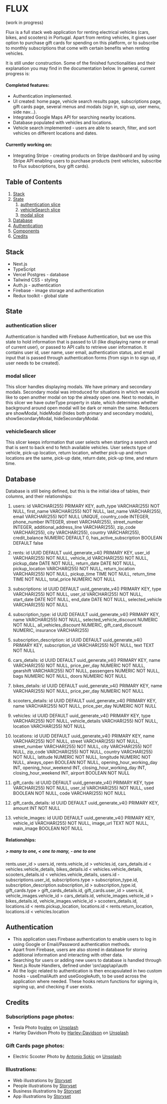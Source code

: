 # FLUX

(work in progress)

Flux is a full stack web application for renting electrical vehicles (cars, bikes, and scooters) in Portugal. Apart from renting vehicles, it gives user option to purchase gift cards for spending on this platform, or to subscribe to monthly subscriptions that come with certain benefits when renting vehicles.

It is still under construction. Some of the finished functionalities and their explanation you may find in the documentation below. In general, current progress is:

#### Completed features:

- Authentication implemented.
- UI created: home page, vehicle search results page, subscriptions page, gift cards page, several menus and modals (sign in, sign up, user menu, side nav...).
- Integrated Google Maps API for searching nearby locations.
- Database populated with vehicles and locations.
- Vehicle search implemented - users are able to search, filter, and sort vehicles on different locations and dates.

#### Currently working on:

- Integrating Stripe - creating products on Stripe dashboard and by using Stripe API enabling users to purchase products (rent vehicles, subscribe to Flux subscriptions, buy gift cards).

## Table of Contents

1. [Stack](#stack)
2. [State](#state)
   1. [authentication slice](#authentication-slice)
   2. [vehicleSearch slice](#vehicleSearch-slice)
   3. [modal slice](#modal-slice)
3. [Database](#database)
4. [Authentication](#authentication)
5. [Components](#components)
6. [Credits](#credits)

## Stack

- Next.js
- TypeScript
- Vercel Postgres - database
- Tailwind CSS - styling
- Auth.js - authentication
- Firebase - image storage and authentication
- Redux toolkit - global state

## State

### authentication slicer

Authentication is handled with Firebase Authentication, but we use this state to hold information that is passed to UI (like displaying name or email of current user), or passed to API calls to retrieve user information.
It contains user id, user name, user email, authentication status, and email input that is passed through authentication forms (from sign in to sign up, if user needs to be created).

### modal slicer

This slicer handles displaying modals.
We have primary and secondary modals. Secondary modal was introduced for situations in which we would like to open another modal on top the already open one.
Next to modals, in this slicer we have outerType property in state, which determines whether background around open modal will be dark or remain the same.
Reducers are showModal, hideModal (hides both primary and secondary modals), showSecondaryModal, hideSecondaryModal.

### vehicleSearch slicer

This slicer keeps information that user selects when starting a search and that is sent to back end to fetch available vehicles. User selects type of vehicle, pick-up location, return location, whether pick-up and return locations are the same, pick-up date, return date, pick-up time, and return time.

## Database

Database is still being defined, but this is the initial idea of tables, their columns, and their relationships:

1. users:
   id VARCHAR(255) PRIMARY KEY,
   auth_type VARCHAR(255) NOT NULL,
   first_name VARCHAR(255) NOT NULL,
   last_name VARCHAR(255),
   email VARCHAR(255) NOT NULL UNIQUE,
   country_code INTEGER,
   phone_number INTEGER,
   street VARCHAR(255),
   street_number INTEGER,
   additional_address_line VARCHAR(255),
   zip_code VARCHAR(255),
   city VARCHAR(255),
   country VARCHAR(255),
   credit_balance NUMERIC DEFAULT 0,
   has_active_subscription BOOLEAN DEFAULT false

2. rents:
   id UUID DEFAULT uuid_generate_v4() PRIMARY KEY,
   user_id VARCHAR(255) NOT NULL,
   vehicle_id VARCHAR(255) NOT NULL,
   pickup_date DATE NOT NULL,
   return_date DATE NOT NULL,
   pickup_location VARCHAR(255) NOT NULL,
   return_location VARCHAR(255) NOT NULL,
   pickup_time TIME NOT NULL,
   return_time TIME NOT NULL,
   total_price NUMERIC NOT NULL

3. subscriptions:
   id UUID DEFAULT uuid_generate_v4() PRIMARY KEY,
   type VARCHAR(255) NOT NULL,
   user_id VARCHAR(255) NOT NULL,
   start_date DATE NOT NULL,
   end_date DATE NOT NULL,
   selected_vehicle VARCHAR(255) NOT NULL

4. subscription_type:
   id UUID DEFAULT uuid_generate_v4() PRIMARY KEY,
   name VARCHAR(255) NOT NULL,
   selected_vehicle_discount NUMERIC NOT NULL,
   all_vehicles_discount NUMERIC,
   gift_card_discount NUMERIC,
   insurance VARCHAR(255)

5. subscription_description:
   id UUID DEFAULT uuid_generate_v4() PRIMARY KEY,
   subscription_id VARCHAR(255) NOT NULL,
   text TEXT NOT NULL

6. cars_details:
   id UUID DEFAULT uuid_generate_v4() PRIMARY KEY,
   name VARCHAR(255) NOT NULL,
   price_per_day NUMERIC NOT NULL,
   gearshift VARCHAR(255) NOT NULL,
   passengers NUMERIC NOT NULL,
   bags NUMERIC NOT NULL,
   doors NUMERIC NOT NULL

7. bikes_details:
   id UUID DEFAULT uuid_generate_v4() PRIMARY KEY,
   name VARCHAR(255) NOT NULL,
   price_per_day NUMERIC NOT NULL

8. scooters_details:
   id UUID DEFAULT uuid_generate_v4() PRIMARY KEY,
   name VARCHAR(255) NOT NULL,
   price_per_day NUMERIC NOT NULL

9. vehicles:
   id UUID DEFAULT uuid_generate_v4() PRIMARY KEY,
   type VARCHAR(255) NOT NULL,
   vehicle_details VARCHAR(255) NOT NULL,
   location VARCHAR(255) NOT NULL

10. locations:
    id UUID DEFAULT uuid_generate_v4() PRIMARY KEY,
    name VARCHAR(255) NOT NULL,
    street VARCHAR(255) NOT NULL,
    street_number VARCHAR(255) NOT NULL,
    city VARCHAR(255) NOT NULL,
    zip_code VARCHAR(255) NOT NULL,
    country VARCHAR(255) NOT NULL,
    latitude NUMERIC NOT NULL,
    longitude NUMERIC NOT NULL,
    always_open BOOLEAN NOT NULL,
    opening_hour_working_day INT,
    opening_hour_weekend INT,
    closing_hour_working_day INT,
    closing_hour_weekend INT,
    airport BOOLEAN NOT NULL

11. gift_cards:
    id UUID DEFAULT uuid_generate_v4() PRIMARY KEY,
    type VARCHAR(255) NOT NULL,
    user_id VARCHAR(255) NOT NULL,
    used BOOLEAN NOT NULL,
    code VARCHAR(255) NOT NULL

12. gift_cards_details:
    id UUID DEFAULT uuid_generate_v4() PRIMARY KEY,
    amount INT NOT NULL

13. vehicle_images:
    id UUID DEFAULT uuid_generate_v4() PRIMARY KEY,
    vehicle_id VARCHAR(255) NOT NULL,
    image_url TEXT NOT NULL,
    main_image BOOLEAN NOT NULL

#### Relationships:

##### **>** many to one, **<** one to many, **-** one to one

rents.user_id > users.id,
rents.vehicle_id > vehicles.id,
cars_details.id < vehicles.vehicle_details,
bikes_details.id < vehicles.vehicle_details,
scooters_details.id < vehicles.vehicle_details,
users.id - subscriptions.user_id,
subscriptions.type > subscription_type.id,
subscription_description.subscription_id > subscription_type.id,
gift_cards.type > gift_cards_details.id,
gift_cards.user_id > users.id,
vehicle_images.vehicle_id > cars_details.id,
vehicle_images.vehicle_id > bikes_details.id,
vehicle_images.vehicle_id > scooters_details.id,
locations.id < rents.pickup_location,
locations.id < rents.return_location,
locations.id < vehicles.location

## Authentication

- This application uses Firebase authentication to enable users to log in using Google or Email/Password authentication methods.
- Apart from Firebase, users are also stored in database for storing additional information and interacting with other data.
- Searching for users or adding new users to database is handled through Next.js Route Handlers, defined under \src\app\api\auth
- All the logic related to authentication is then encapsulated in two custom hooks - useEmailAuth and useGoogleAuth, to be used across the application where needed. These hooks return functions for signing in, signing up, and checking if user exists.

## Credits

### Subscriptions page photos:

- Tesla Photo by[alex](https://unsplash.com/@alexzahn?utm_content=creditCopyText&utm_medium=referral&utm_source=unsplash) on [Unsplash](https://unsplash.com/photos/blue-porsche-911-parked-on-sidewalk-during-daytime-re8FigEQ4eQ?utm_content=creditCopyText&utm_medium=referral&utm_source=unsplash)
- Harley Davidson Photo by [Harley-Davidson](https://unsplash.com/@harleydavidson?utm_content=creditCopyText&utm_medium=referral&utm_source=unsplash) on [Unsplash](https://unsplash.com/photos/black-and-orange-motorcycle-52UeZUkp3Hs?utm_content=creditCopyText&utm_medium=referral&utm_source=unsplash)

### Gift Cards page photos:

- Electric Scooter Photo by [Antonio Sokic](https://unsplash.com/@antesoki?utm_content=creditCopyText&utm_medium=referral&utm_source=unsplash) on [Unsplash](https://unsplash.com/photos/black-and-red-bicycle-near-red-wall-VieCBZ_9bOU?utm_content=creditCopyText&utm_medium=referral&utm_source=unsplash)

### Illustrations:

- Web illustrations by [Storyset](https://storyset.com/web)
- People illustrations by [Storyset](https://storyset.com/people)
- Business illustrations by [Storyset](https://storyset.com/business)
- App illustrations by [Storyset](https://storyset.com/app)
